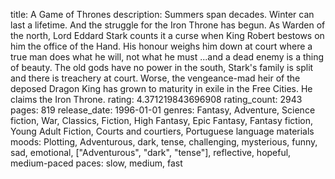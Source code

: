 title: A Game of Thrones
description: Summers span decades. Winter can last a lifetime. And the struggle for the Iron Throne has begun. As Warden of the north, Lord Eddard Stark counts it a curse when King Robert bestows on him the office of the Hand. His honour weighs him down at court where a true man does what he will, not what he must ...and a dead enemy is a thing of beauty. The old gods have no power in the south, Stark's family is split and there is treachery at court. Worse, the vengeance-mad heir of the deposed Dragon King has grown to maturity in exile in the Free Cities. He claims the Iron Throne.
rating: 4.371219843696908
rating_count: 2943
pages: 819
release_date: 1996-01-01
genres: Fantasy, Adventure, Science fiction, War, Classics, Fiction, High Fantasy, Epic Fantasy, Fantasy fiction, Young Adult Fiction, Courts and courtiers, Portuguese language materials
moods: Plotting, Adventurous, dark, tense, challenging, mysterious, funny, sad, emotional, ["Adventurous", "dark", "tense"], reflective, hopeful, medium-paced
paces: slow, medium, fast